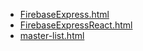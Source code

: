 * [FirebaseExpress.html](FirebaseExpress.html)
* [FirebaseExpressReact.html](FirebaseExpressReact.html)
* [master-list.html](master-list.html)